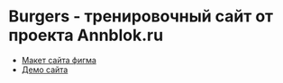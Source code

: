 # Burgers - тренировочный сайт от проекта Annblok.ru

* [Макет сайта фигма](https://www.figma.com/file/NQxfFOnYJU2DsPzej90HxV/Burgers-Menu-Responsive-(Copy)?node-id=0%3A99)
* [Демо сайта](https://kus-elagina.github.io/Module01-Burger/menu.html)